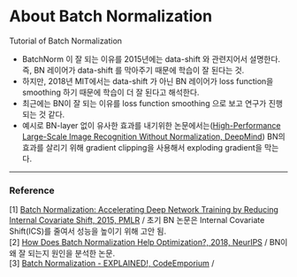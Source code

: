 # About Batch Normalization
Tutorial of Batch Normalization

- BatchNorm 이 잘 되는 이유를 2015년에는 data-shift 와 관련지어서 설명한다. 즉, BN 레이어가 data-shift 를 막아주기 때문에 학습이 잘 된다는 것.
- 하지만, 2018년 MIT에서는 data-shift 가 아닌 BN 레이어가 loss function을 smoothing 하기 때문에 학습이 더 잘 된다고 해석한다. 
- 최근에는 BN이 잘 되는 이유를 loss function smoothing 으로 보고 연구가 진행되는 것 같다. 
- 예시로 BN-layer 없이 유사한 효과를 내기위한 논문에서는([High-Performance Large-Scale Image Recognition Without Normalization, DeepMind](https://arxiv.org/abs/2102.06171)) BN의 효과를 살리기 위해 gradient clipping을 사용해서 exploding gradient을 막는다. 




***
### Reference 
[1] [Batch Normalization: Accelerating Deep Network Training by Reducing Internal Covariate Shift, 2015, PMLR](http://proceedings.mlr.press/v37/ioffe15.html) / 초기 BN 논문은 Internal Covariate Shift(ICS)를 줄여서 성능을 높이기 위해 고안 됨.  <br/>
[2] [How Does Batch Normalization Help Optimization?, 2018, NeurIPS](https://papers.nips.cc/paper/2018/hash/905056c1ac1dad141560467e0a99e1cf-Abstract.html) / BN이 왜 잘 되는지 원인을 분석한 논문. <br/>
[3] [Batch Normalization - EXPLAINED!, CodeEmporium](https://youtu.be/DtEq44FTPM4) / <br/>
